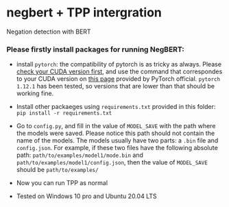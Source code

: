 # negbert + TPP intergration

Negation detection with BERT

### Please firstly install packages for running NegBERT:

- install ```pytorch```: the compatibility of pytorch is as tricky as always. 
Please [check your CUDA version first](https://stackoverflow.com/questions/9727688/how-to-get-the-cuda-version), 
and use the command that correspondes to your CUDA version on [this page](https://pytorch.org/get-started/previous-versions/) 
provided by PyTorch official. ```pytorch 1.12.1``` has been tested, so versions that are lower than that should be working fine.

- Install other packaeges using ```requirements.txt``` provided in this folder: ```pip install -r requirements.txt```

- Go to ```config.py```, and fill in the value of ```MODEL_SAVE``` with the path where the models were saved. 
Please notice this path should not contain the name of the models. 
The models usually have two parts: a ```.bin``` file and ```config.json```. 
For example, if these two files have the following absolute path: ```path/to/examples/model1/mode.bin``` 
and ```path/to/examples/model1/config.json```, then the value of ```MODEL_SAVE``` should be ```path/to/examples/```

- Now you can run TPP as normal

- Tested on Windows 10 pro and Ubuntu 20.04 LTS
